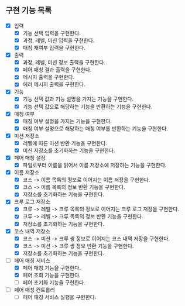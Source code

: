 ## 구현 기능 목록

- [x] 입력
    - [x] 기능 선택 입력을 구현한다.
    - [x] 과정, 레벨, 미션 입력을 구현한다.
    - [x] 매칭 재여부 입력을 구현한다.
- [x] 출력
    - [x] 과정, 레벨, 미션 정보 출력을 구현한다.
    - [x] 페어 매칭 결과 출력을 구현한다.
    - [x] 메시지 출력을 구현한다.
    - [x] 에러 메시지 출력을 구현한다.
- [x] 기능
    - [x] 기능 선택 값과 기능 설명을 가지는 기능을 구현한다.
    - [x] 기능 선택 값으로 해당하는 기능을 반환하는 기능을 구현한다.
- [x] 매칭 여부
    - [x] 매칭 여부 설명을 가지는 기능을 구현한다.
    - [x] 매칭 여부 설명으로 해당하는 매칭 여부를 반환하는 기능을 구현한다.
- [x] 미션 저장소
    - [x] 레벨에 따른 미션 반환 기능을 구현한다.
    - [x] 미션 저장소를 초기화하는 기능을 구현한다.
- [x] 페어 매칭 설정
    - [x] 파일로부터 이름을 읽어서 이름 저장소에 저장하는 기능을 구현한다.
- [x] 이름 저장소
    - [x] 코스 -> 이름 목록의 정보로 이어지는 이름 저장을 구현한다.
    - [x] 코스 -> 이름 목록의 정보 반환 기능을 구현한다.
    - [x] 저장소를 초기화하는 기능을 구현한다.
- [x] 크루 로그 저장소
    - [x] 크루 -> 레벨 -> 크루 목록의 정보로 이어지는 크루 로그 저장을 구현한다.
    - [x] 크루 -> 레벨 -> 크루 목록의 정보 반환 기능을 구현한다.
    - [x] 저장소를 초기화하는 기능을 구현한다.
- [x] 코스 내역 저장소
    - [x] 코스 -> 미션 -> 크루 쌍 정보로 이어지는 코스 내역 저장을 구현한다.
    - [x] 코스 -> 미션 -> 크루 쌍 정보 반환 기능을 구현한다.
    - [x] 저장소를 초기화하는 기능을 구현한다.
- [ ] 페어 매칭 서비스
    - [x] 페어 매칭 기능을 구현한다.
    - [x] 페어 조회 기능을 구현한다.
    - [ ] 페어 초기화 기능을 구현한다.
- [ ] 페어 매칭 컨트롤러
    - [ ] 페어 매칭 서비스 실행을 구현한다.